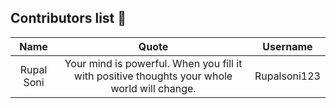 ## Contributors list 📝
| Name | Quote | Username |
|:------:|:--------:|:---------:|
Rupal Soni| Your mind is powerful. When you fill it with positive thoughts your whole world will change. | Rupalsoni123
